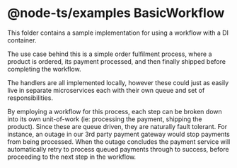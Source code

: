 # @node-ts/examples BasicWorkflow

This folder contains a sample implementation for using a workflow with a DI container. 

The use case behind this is a simple order fulfilment process, where a product is ordered, its payment processed, and then finally shipped before completing the workflow.

The handlers are all implemented locally, however these could just as easily live in separate microservices each with their own queue and set of responsibilities. 

By employing a workflow for this process, each step can be broken down into its own unit-of-work (ie: processing the payment, shipping the product). Since these are queue driven, they are naturally fault tolerant. For instance, an outage in our 3rd party payment gateway would stop payments from being processed. When the outage concludes the payment service will automatically retry to process queued payments through to success, before proceeding to the next step in the workflow. 

